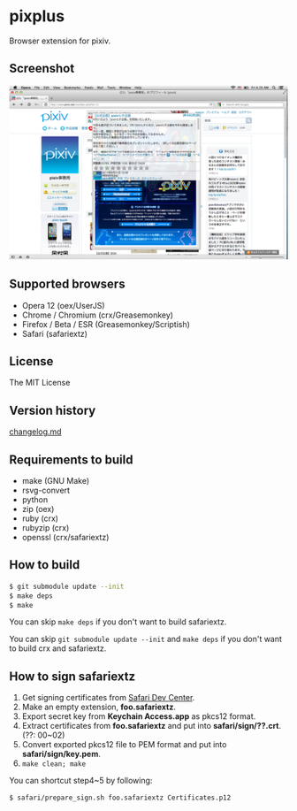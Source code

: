 pixplus
=======

Browser extension for pixiv.

## Screenshot

![Popup](screenshot/mac_opera12_popup.png)

## Supported browsers

* Opera 12 (oex/UserJS)
* Chrome / Chromium (crx/Greasemonkey)
* Firefox / Beta / ESR (Greasemonkey/Scriptish)
* Safari (safariextz)

## License

The MIT License

## Version history

[changelog.md](changelog.md)

## Requirements to build

* make (GNU Make)
* rsvg-convert
* python
* zip (oex)
* ruby (crx)
* rubyzip (crx)
* openssl (crx/safariextz)

## How to build

```bash
$ git submodule update --init
$ make deps
$ make
```

You can skip `make deps` if you don't want to build safariextz.

You can skip `git submodule update --init` and `make deps`
if you don't want to build crx and safariextz.

## How to sign safariextz

1.  Get signing certificates from [Safari Dev Center].
1.  Make an empty extension, **foo.safariextz**.
1.  Export secret key from **Keychain Access.app** as pkcs12 format.
1.  Extract certificates from **foo.safariextz** and put into **safari/sign/??.crt**. (??: 00~02)
1.  Convert exported pkcs12 file to PEM format and put into **safari/sign/key.pem**.
1.  `make clean; make`

You can shortcut step4~5 by following:

```bash
$ safari/prepare_sign.sh foo.safariextz Certificates.p12
```

[Safari Dev Center]: https://developer.apple.com/devcenter/safari/
